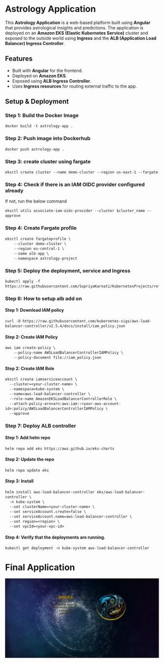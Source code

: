 # Astrology Application

This **Astrology Application** is a web-based platform built using **Angular** that provides astrological insights and predictions. The application is deployed on an **Amazon EKS (Elastic Kubernetes Service)** cluster and exposed to the outside world using **Ingress** and the **ALB (Application Load Balancer) Ingress Controller**.

## Features

- Built with **Angular** for the frontend.
- Deployed on **Amazon EKS**.
- Exposed using **ALB Ingress Controller**.
- Uses **Ingress resources** for routing external traffic to the app.

## Setup & Deployment

### Step 1: Build the Docker Image

```
docker build -t astrology-app .
```

### Step 2: Push image into Dockerhub

```
docker push astrology-app .
```

### Step 3: create cluster using fargate

```
eksctl create cluster --name demo-cluster --region us-east-1 --fargate
```

### Step 4: Check if there is an IAM OIDC provider configured already

If not, run the below command

```
eksctl utils associate-iam-oidc-provider --cluster $cluster_name --approve
```

### Step 4: Create Fargate profile

```
eksctl create fargateprofile \
    --cluster demo-cluster \
    --region eu-central-1 \
    --name alb-app \
    --namespace astrology-project
```

### Step 5: Deploy the deployment, service and Ingress

```
kubectl apply -f https://raw.githubusercontent.com/SupriyaKarnati/KubernetesProjects/refs/heads/main/Astrology.yaml
```

### Step 6: How to setup alb add on

#### Step 1: Download IAM policy

```
curl -O https://raw.githubusercontent.com/kubernetes-sigs/aws-load-balancer-controller/v2.5.4/docs/install/iam_policy.json
```

#### Step 2: Create IAM Policy

```
aws iam create-policy \
    --policy-name AWSLoadBalancerControllerIAMPolicy \
    --policy-document file://iam_policy.json
```

#### Step 2: Create IAM Role

```
eksctl create iamserviceaccount \
  --cluster=<your-cluster-name> \
  --namespace=kube-system \
  --name=aws-load-balancer-controller \
  --role-name AmazonEKSLoadBalancerControllerRole \
  --attach-policy-arn=arn:aws:iam::<your-aws-account-id>:policy/AWSLoadBalancerControllerIAMPolicy \
  --approve
```

### Step 7: Deploy ALB controller

#### Step 1: Add helm repo

```
helm repo add eks https://aws.github.io/eks-charts
```

#### Step 2: Update the repo

```
helm repo update eks
```

#### Step 3: Install

```
helm install aws-load-balancer-controller eks/aws-load-balancer-controller \            
  -n kube-system \
  --set clusterName=<your-cluster-name> \
  --set serviceAccount.create=false \
  --set serviceAccount.name=aws-load-balancer-controller \
  --set region=<region> \
  --set vpcId=<your-vpc-id>
```

#### Step 4: Verify that the deployments are running.

```
kubectl get deployment -n kube-system aws-load-balancer-controller
```

# Final Application

![Astrology Application](https://github.com/SupriyaKarnati/KubernetesProjects/blob/main/AstrologyApplication/FinalApplication.png?raw=true)


